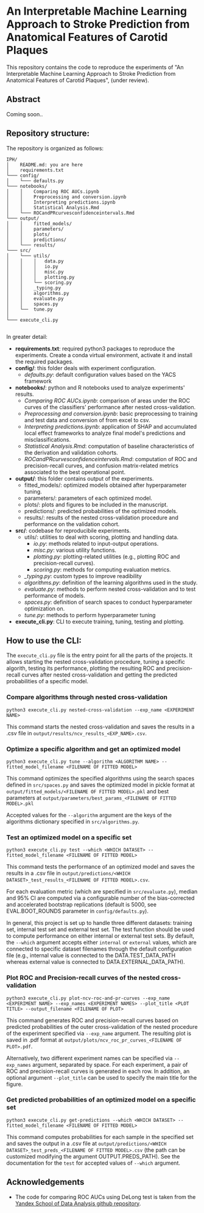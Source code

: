 # An Interpretable Machine Learning Approach to Stroke Prediction from Anatomical Features of Carotid Plaques
This repository contains the code to reproduce the experiments of "An Interpretable Machine Learning Approach to Stroke Prediction from Anatomical Features of Carotid Plaques", (under review).

## Abstract
Coming soon..

## Repository structure:
The repository is organized as follows:
```
IPH/
│    README.md: you are here
│    requirements.txt
└─── config/
│    └─── defaults.py
└─── notebooks/
│    │    Comparing ROC AUCs.ipynb
│    │    Preprocessing and conversion.ipynb
│    │    Interpreting predictions.ipynb
│    │    Statistical Analysis.Rmd
│    └─── ROCandPRcurvesconfidenceintervals.Rmd
└─── output/
│    │    fitted_models/
│    │    parameters/
│    │    plots/
│    │    predictions/
│    └─── results/
└─── src/    
│    └─── utils/
│    │    │   data.py
│    │    │   io.py
│    │    │   misc.py
│    │    │   plotting.py
│    │    └── scoring.py
│    │    _typing.py
│    │    algorithms.py
│    │    evaluate.py
│    │    spaces.py
│    └──  tune.py
│
└─── execute_cli.py


```

In greater detail:

- **requirements.txt**: required python3 packages to reproduce the experiments. Create a conda virtual environment, activate it and install the required packages.
- **config/**: this folder deals with experiment configuration.
  - *defaults.py*: default configuration values based on the YACS framework
- **notebooks/**: python and R notebooks used to analyze experiments' results.
  - *Comparing ROC AUCs.ipynb*: comparison of areas under the ROC curves of the classifiers' performance after nested cross-validation.
  - *Preprocessing and conversion.ipynb*: basic preprocessing to training and test data and conversion of from excel to csv.
  - *Interpreting predictions.ipynb*: application of SHAP and accumulated local effect frameworks to analyze final model's predictions and misclassifications.
  - *Statistical Analysis.Rmd*: computation of baseline characteristics of the derivation and validation cohorts.
  - *ROCandPRcurvesconfidenceintervals.Rmd*: computation of ROC and precision-recall curves, and confusion matrix-related metrics associated to the best operational point.
- **output/**: this folder contains output of the experiments.
  - fitted_models/: optimized models obtained after hyperparameter tuning.
  - parameters/: parameters of each optimized model.
  - plots/: plots and figures to be included in the manuscript.
  - predictions/: predicted probabilities of the optimized models.
  - results/: results of the nested cross-validation procedure and performance on the validation cohort.
- **src/**: codebase for reproducibile experiments.
  - utils/: utilities to deal with scoring, plotting and handling data.
    - *io.py*: methods related to input-output operations.
    - *misc.py*: various utility functions.
    - *plotting.py*: plotting-related utilities (e.g., plotting ROC and precision-recall curves).
    - *scoring.py*: methods for computing evaluation metrics.
  - *_typing.py*: custom types to improve readibility
  - *algorithms.py*: definition of the learning algorithms used in the study.
  - *evaluate.py*: methods to perform nested cross-validation and to test performance of models.
  - *spaces.py*: definition of search spaces to conduct hyperparameter optimization on.
  - *tune.py*: methods to perform hyperparameter tuning
- **execute_cli.py**: CLI to execute training, tuning, testing and plotting. 


## How to use the CLI:
The `execute_cli.py` file is the entry point for all the parts of the projects. It allows starting the nested cross-validation procedure, tuning a specific algorith, testing its performance, plotting the resulting ROC and precision-recall curves after nested cross-validation and getting the predicted probabilities of a specific model.

### Compare algorithms through nested cross-validation
```
python3 execute_cli.py nested-cross-validation --exp_name <EXPERIMENT NAME>
```
This command starts the nested cross-validation and saves the results in a .csv file in `output/results/ncv_results_<EXP_NAME>.csv`.

### Optimize a specific algorithm and get an optimized model
```
python3 execute_cli.py tune --algorithm <ALGORITHM NAME> --fitted_model_filename <FILENAME OF FITTED MODEL>
```
This command optimizes the specified algorithms using the search spaces defined in `src/spaces.py` and saves the optimized model in pickle format at  `output/fitted_models/<FILENAME OF FITTED MODEL>.pkl` and best parameters at `output/parameters/best_params_<FILENAME OF FITTED MODEL>.pkl`

Accepted values for the `--algorithm` argument are the keys of the algorithms dictionary specified in `src/algorithms.py`.

### Test an optimized model on a specific set
```
python3 execute_cli.py test --which <WHICH DATASET> --fitted_model_filename <FILENAME OF FITTED MODEL>
```
This command tests the performance of an optimized model and saves the results in a .csv file in `output/predictions/<WHICH DATASET>_test_results_<FILENAME OF FITTED MODEL>.csv`. 

For each evaluation metric (which are specified in `src/evaluate.py`), median and 95% CI are computed via a configurable number of the bias-corrected and accelerated bootstrap replications (default is 5000, see EVAL.BOOT_ROUNDS parameter in `config/defaults.py`).

In general, this project is set up to handle three different datasets: training set, internal test set and external test set. The test function should be used to compute performance on either internal or external test sets. By default, the `--which` argument accepts either `internal` or `external` values, which are connected to specific dataset filenames through the default configuration file (e.g., internal value is connected to the DATA.TEST_DATA_PATH whereas external value is connected to DATA.EXTERNAL_DATA_PATH).

### Plot ROC and Precision-recall curves of the nested cross-validation
```
python3 execute_cli.py plot-ncv-roc-and-pr-curves --exp_name <EXPERIMENT NAME> --exp_names <EXPERIMENT NAMES> --plot_title <PLOT TITLE> --output_filename <FILENAME OF PLOT>
```
This command generates ROC and precision-recall curves based on predicted probabilities of the outer cross-validation of the nested procedure of the experiment specified via `--exp_name` argument. The resulting plot is saved in .pdf format at `output/plots/ncv_roc_pr_curves_<FILENAME OF PLOT>.pdf`.

Alternatively, two different experiment names can be specified via `--exp_names` argument, separated by space. For each experiment, a pair of ROC and precision-recall curves is generated in each row. In addition, an optional argument `--plot_title` can be used to specify the main title for the figure.


### Get predicted probabilities of an optimized model on a specific set
```
python3 execute_cli.py get-predictions --which <WHICH DATASET> --fitted_model_filename <FILENAME OF FITTED MODEL>
```
This command computes probabilities for each sample in the specified set and saves the output in a .csv file at `output/predictions/<WHICH DATASET>_test_preds_<FILENAME OF FITTED MODEL>.csv` (the path can be customized modifying the argument OUTPUT.PREDS_PATH). See the documentation for the `test` for accepted values of `--which` argument.

## Acknowledgements

* The code for comparing ROC AUCs using DeLong test is taken from the [Yandex School of Data Analysis github repository](https://github.com/yandexdataschool/roc_comparison).

